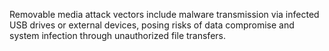 Removable media attack vectors include malware transmission via infected USB drives or external devices, posing risks of data compromise and system infection through unauthorized file transfers.